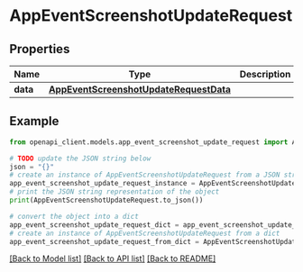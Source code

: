 # AppEventScreenshotUpdateRequest


## Properties

Name | Type | Description | Notes
------------ | ------------- | ------------- | -------------
**data** | [**AppEventScreenshotUpdateRequestData**](AppEventScreenshotUpdateRequestData.md) |  | 

## Example

```python
from openapi_client.models.app_event_screenshot_update_request import AppEventScreenshotUpdateRequest

# TODO update the JSON string below
json = "{}"
# create an instance of AppEventScreenshotUpdateRequest from a JSON string
app_event_screenshot_update_request_instance = AppEventScreenshotUpdateRequest.from_json(json)
# print the JSON string representation of the object
print(AppEventScreenshotUpdateRequest.to_json())

# convert the object into a dict
app_event_screenshot_update_request_dict = app_event_screenshot_update_request_instance.to_dict()
# create an instance of AppEventScreenshotUpdateRequest from a dict
app_event_screenshot_update_request_from_dict = AppEventScreenshotUpdateRequest.from_dict(app_event_screenshot_update_request_dict)
```
[[Back to Model list]](../README.md#documentation-for-models) [[Back to API list]](../README.md#documentation-for-api-endpoints) [[Back to README]](../README.md)


